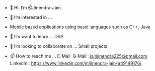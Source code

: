 - 👋 Hi, I’m @Jinendra-Jain
- 👀 I’m interested in ...
- Mobile based applications using basic languages such as C++, Java

- 🌱 I’m want to learn ...
DSA
- 💞️ I’m looking to collaborate on ...
Small projects


- 📫 How to reach me ... 
E-Mail: G-Mail : jainjinendra225@gmail.com
LinkedIn : https://www.linkedin.com/in/jinendra-jain-a49149176/
<!---
Jinendra-Jain/Jinendra-Jain is a ✨ special ✨ repository because its `README.md` (this file) appears on your GitHub profile.
You can click the Preview link to take a look at your changes.
--->
